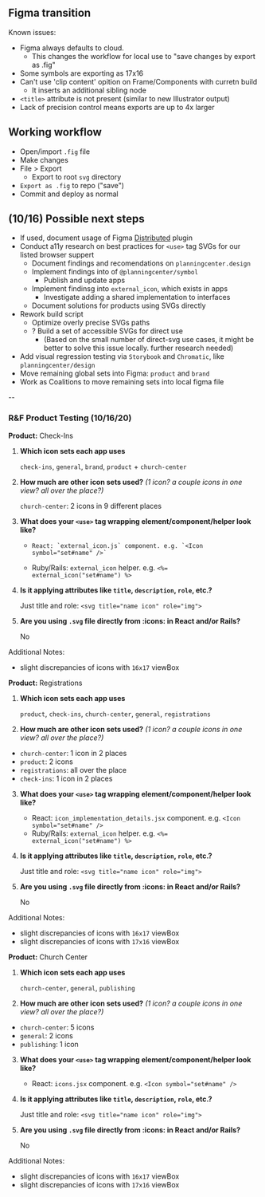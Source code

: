 ## Figma transition

Known issues:

- Figma always defaults to cloud.
  - This changes the workflow for local use to "save changes by export as .fig"
- Some symbols are exporting as 17x16
- Can't use 'clip content' opition on Frame/Components with curretn build
  - It inserts an additional sibling node
- `<title>` attribute is not present (similar to new Illustrator output)
- Lack of precision control means exports are up to 4x larger

## Working workflow

- Open/import `.fig` file
- Make changes
- File > Export
  - Export to root `svg` directory
- `Export as .fig` to repo ("save")
- Commit and deploy as normal

## (10/16) Possible next steps

- If used, document usage of Figma [Distributed](https://www.figma.com/community/plugin/761098431161143653) plugin
- Conduct a11y research on best practices for `<use>` tag SVGs for our listed browser suppert
  - Document findings and recomendations on `planningcenter.design`
  - Implement findings into of `@planningcenter/symbol`
    - Publish and update apps
  - Implement findinsg into `external_icon`, which exists in apps
    - Investigate adding a shared implementation to interfaces
  - Document solutions for products using SVGs directly
- Rework build script
  - Optimize overly precise SVGs paths
  - ? Build a set of accessible SVGs for direct use
    - (Based on the small number of direct-svg use cases, it might be better to solve this issue locally. further research needed)
- Add visual regression testing via `Storybook` and `Chromatic`, like `planningcenter/design`
- Move remaining global sets into Figma: `product` and `brand`
- Work as Coalitions to move remaining sets into local figma file

--

### R&F Product Testing (10/16/20)

**Product:** Check-Ins

1.  **Which icon sets each app uses**

    `check-ins`, `general`, `brand`, `product` + `church-center`

2.  **How much are other icon sets used?** _(1 icon? a couple icons in one view? all over the place?)_

    `church-center`: 2 icons in 9 different places

3.  **What does your `<use>` tag wrapping element/component/helper look like?**

    -     React: `external_icon.js` component. e.g. `<Icon symbol="set#name" />`
    - Ruby/Rails: `external_icon` helper. e.g. `<%= external_icon("set#name") %>`

4.  **Is it applying attributes like `title`, `description`, `role`, etc.?**

    Just title and role: `<svg title="name icon" role="img">`

5.  **Are you using `.svg` file directly from :icons: in React and/or Rails?**

    No

Additional Notes:

- slight discrepancies of icons with `16x17` viewBox

**Product:** Registrations

1. **Which icon sets each app uses**

   `product`, `check-ins`, `church-center`, `general`, `registrations`

2. **How much are other icon sets used?** _(1 icon? a couple icons in one view? all over the place?)_

- `church-center`: 1 icon in 2 places
- `product`: 2 icons
- `registrations`: all over the place
- `check-ins`: 1 icon in 2 places

3. **What does your `<use>` tag wrapping element/component/helper look like?**

   - React: `icon_implementation_details.jsx` component. e.g. `<Icon symbol="set#name" />`
   - Ruby/Rails: `external_icon` helper. e.g. `<%= external_icon("set#name") %>`

4. **Is it applying attributes like `title`, `description`, `role`, etc.?**

   Just title and role: `<svg title="name icon" role="img">`

5. **Are you using `.svg` file directly from :icons: in React and/or Rails?**

   No

Additional Notes:

- slight discrepancies of icons with `16x17` viewBox
- slight discrepancies of icons with `17x16` viewBox

**Product:** Church Center

1. **Which icon sets each app uses**

   `church-center`, `general`, `publishing`

2. **How much are other icon sets used?** _(1 icon? a couple icons in one view? all over the place?)_

- `church-center`: 5 icons
- `general`: 2 icons
- `publishing`: 1 icon

3. **What does your `<use>` tag wrapping element/component/helper look like?**

   - React: `icons.jsx` component. e.g. `<Icon symbol="set#name" />`

4. **Is it applying attributes like `title`, `description`, `role`, etc.?**

   Just title and role: `<svg title="name icon" role="img">`

5. **Are you using `.svg` file directly from :icons: in React and/or Rails?**

   No

Additional Notes:

- slight discrepancies of icons with `16x17` viewBox
- slight discrepancies of icons with `17x16` viewBox
